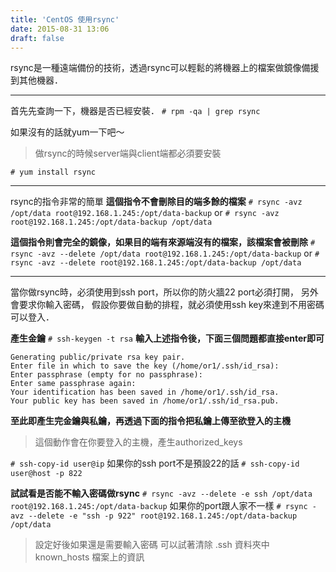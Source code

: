 ```yaml
---
title: 'CentOS 使用rsync'
date: 2015-08-31 13:06
draft: false
---
```

rsync是一種遠端備份的技術，透過rsync可以輕鬆的將機器上的檔案做鏡像備援到其他機器．

***

首先先查詢一下，機器是否已經安裝．
`# rpm -qa | grep rsync`

如果沒有的話就yum一下吧～
>做rsync的時候server端與client端都必須要安裝

`# yum install rsync`

***

rsync的指令非常的簡單
**這個指令不會刪除目的端多餘的檔案**
`# rsync -avz /opt/data root@192.168.1.245:/opt/data-backup`
or
`# rsync -avz root@192.168.1.245:/opt/data-backup /opt/data`

**這個指令則會完全的鏡像，如果目的端有來源端沒有的檔案，該檔案會被刪除**
`# rsync -avz --delete /opt/data root@192.168.1.245:/opt/data-backup`
or
`# rsync -avz --delete root@192.168.1.245:/opt/data-backup /opt/data`

***

當你做rsync時，必須使用到ssh port，所以你的防火牆22 port必須打開，
另外會要求你輸入密碼，
假設你要做自動的排程，就必須使用ssh key來達到不用密碼可以登入．

**產生金鑰**
`# ssh-keygen -t rsa`
**輸入上述指令後，下面三個問題都直接enter即可**
```config
Generating public/private rsa key pair.
Enter file in which to save the key (/home/or1/.ssh/id_rsa):
Enter passphrase (empty for no passphrase):
Enter same passphrase again:
Your identification has been saved in /home/or1/.ssh/id_rsa.
Your public key has been saved in /home/or1/.ssh/id_rsa.pub.
```

**至此即產生完金鑰與私鑰，再透過下面的指令把私鑰上傳至欲登入的主機**
>這個動作會在你要登入的主機，產生authorized_keys

`# ssh-copy-id user@ip`
如果你的ssh port不是預設22的話
`# ssh-copy-id user@host -p 822`

**試試看是否能不輸入密碼做rsync**
`# rsync -avz --delete -e ssh /opt/data root@192.168.1.245:/opt/data-backup`
如果你的port跟人家不一樣
`# rsync -avz --delete -e "ssh -p 922" root@192.168.1.245:/opt/data-backup /opt/data`

>設定好後如果還是需要輸入密碼
>可以試著清除 .ssh 資料夾中 known_hosts 檔案上的資訊
